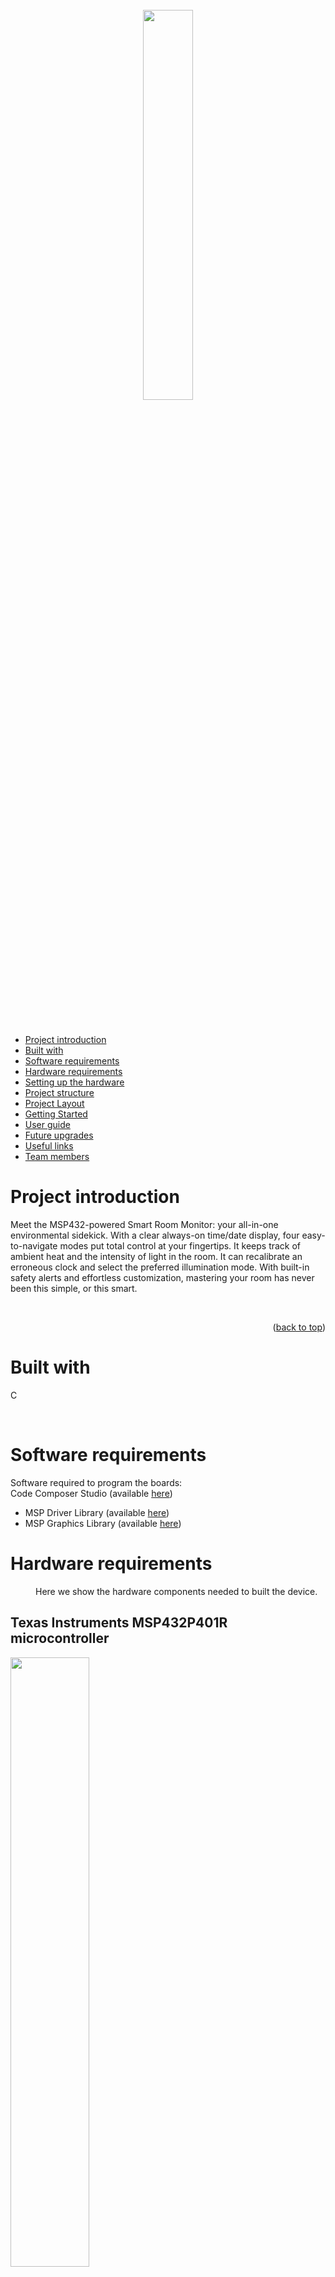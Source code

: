<div id="readme_sls"></div>

<!--TITLE-->
<br />
<div align="center">

<!-- <h3 align="center">Smart Room Monitor</h3>-->
<img src=Docs/logo.png width=40%>

<br>


 <p align="center">
 
  <br />
  <br /><br />
  </p>
  </div> 

<!-- TABLE OF CONTENTS -->
- [Project introduction](#project-introduction)
- [Built with](#built-with)
- [Software requirements](#software-requirements)
- [Hardware requirements](#hardware-requirements)
- [Setting up the hardware](#setting-up-the-hardware)
- [Project structure](#project-structure)
- [Project Layout](#project-layout)
- [Getting Started](#getting-started)
- [User guide](#user-guide)
- [Future upgrades](#future-upgrades)
- [Useful links](#useful-links)
- [Team members](#team-members)


<!-- PROJECT INTRODUCTION -->
# Project introduction
Meet the MSP432-powered Smart Room Monitor: your all-in-one environmental sidekick. With a clear always-on time/date display, four easy-to-navigate modes put total control at your fingertips. It keeps track of ambient heat and the intensity of light in the room. It can recalibrate an erroneous clock and select the preferred illumination mode.
With built-in safety alerts and effortless customization, mastering your room has never been this simple, or this smart.


<br>


<p align="right">(<a href="#readme-erpc">back to top</a>)</p>

<!-- BUILT WITH -->
# Built with
C <br>  

<br>


# Software requirements
Software required to program the boards: <br>
Code Composer Studio (available [here](https://www.ti.com/tool/CCSTUDIO)) <br>
- MSP Driver Library (available [here](https://www.ti.com/tool/MSPDRIVERLIB)) <br>
- MSP Graphics Library (available [here](https://www.ti.com/tool/MSP-GRLIB)) <br>
</p>


# Hardware requirements
<p style="margin-left: 40px;">Here we show the hardware components needed to built the device. 

## Texas Instruments MSP432P401R microcontroller
<img src=Docs/MSP432-Board.jpg width="50%"> <br><br>
The Texas Instruments MSP432P401R is a 32-bit microcontroller designed for embedded applications. It is built around the ARM Cortex-M4F Core and it supports low-power applications that require increased CPU speed, memory, analog, and 32-bit performance. It features a system clock speed of up to 48 MHz and includes 256 KB of flash memory, 64 KB of SRAM and 32 KB of ROM preloaded with SimpleLink MSP432 SDK libraries. The microcontroller offers a rich set of peripherals: there are four 16-bit timers with capture, compare or PWM modes, two 32-bit timers and a real-time clock (RTC). In particular, we used in our project the RTC to show the exact time and date on the display. This topic will be discussed in the next sections. For communication, it supports up to eight serial channels, including I²C, SPI and UART.



## BOOSTXL-EDUMKII Educational BoosterPack <br>
<img src=Docs/boosterpack.jpg width="50%"> <br><br>
The BOOSTXL-EDUMKII Educational BoosterPack is a plug-in module that offers various analog and digital inputs and outputs. The module also includes an analog joystick, environmental and motion sensors, RGB LED, a microphone, buzzer, color LCD display and more. In our project we used: <br>
### TI OPT3001 light sensor
It's a digital ambient light sensor. It measures the intensity of light (visible by the human eye) present in the room. The measurement can go from 0.01 lux to 83k lux. We used the sensor to module the color of the LED.
<br>
 ### TI TMP006 temperature sensor 
It's a digital infrared thermopile contactless temperature sensor that measures the temperature of an object without being in direct contact. It is specified to operate from -40°C to +125°C. We used it to measure the temperature in the room.
<br>
### Kionix KXTC9-2050 accelerometer
It's a 3-axis analog accelerometer that measures g-forces. If the board moves along the axes, the analog signal generated will change. The full-scale output range is of +/-2g (19.6 m/s^2). The sensing is based on the principle of a differential capacitance arising from acceleration-induced motion of the sense element. We used this accelerometer to detect earthquakes and to generate an alarm message.
<br>
### Cree CLV1A-FKB RGB multicolor LED
It can output an high intensity light of any color by mixing red, green and blue. To achieve a specific color, each color channel can be individually modified by pulse width modulation (PWM). In our project is the main light source of the room.
<br>
### CUI CEM-1203(42) piezo buzzer
This piezo buzzer can play various frequencies based on the provided PWM signal. We used it as the audible alarm signal.
<br>
### Color 128x128 TFT LCD display
This small display packs 128x128 full-color pixels into one square inch of active display area. It updates up to 20 frames per second. It has a color depth of 262k colors and a contrast ratio of 350. It displays the main menu.
<br>
### ITEAD studio IM130330001 2-axis joystick with pushbutton
It's composed of two potentiometers, one for each axis. The select button is present and is actuated when the joystick is pressed down. We used the joystick mainly for the select button, to choose various options in the menu.
<br>
### User push buttons 
They are connected to pullup resistors that drive the pin low if the buttons are pressed. We are used to scroll the menu or to change the time of the clock. 
<br>


## HC-SR501 PIR Sensor <br>
<img src=Docs/pir.png width="30%"> <br><br>
The HC-SR501 PIR is a motion detector module. It senses infrared radiation changes in the environment. In our case, the radiation of human body heat is interpreted as motion. When motion is detected, it outputs a digital signal HIGH (3.3V), otherwise it stays LOW. The detection range can be adjusted between 3 to 7 meters. Also the delay time can be adjusted from 5 seconds to 5 minutes.The sensor operates on 5V but can handle a voltage range of 5V to 20V, and it consumes very little power—around 50 microamps when idle. We connected the PIR to pin P6.4 using a breadboard and some cables.



</p>

<p align="right">(<a href="#readme-erpc">back to top</a>)</p>

<!-- SETTING UP THE HARDWARE -->
# Setting up the hardware

<img src=Docs/EMBEDDED.png width="70%">

First, we insert the BoosterPack into the MSP432, ensuring every pin is correctly aligned. Then we connect the MSP432 to the PC using a USB-A to Micro USB cable.
To connect the PIR sensor to the board, we used male-to-female jumper wires and a breadboard. Following the motion sensor's datasheet, we wired the VCC to the board's 5V pin, GND to the board's ground and the DATA to pin P6.4. 

<br>

<p align="right">(<a href="#readme-erpc">back to top</a>)</p>

<!-- PROJECT STRUCTURE -->
# Project structure
The main menu, continuously displaying time and date, provides access to all system functions:
<img src=Docs/menuDisplay.jpg width=40%>

### Temperature
Displays the current ambient temperature. 
<img src=Docs/tempDisplay.jpg width=40%>

### Light
Reports the current illuminance in lux, enabling precise monitoring of ambient lighting conditions.
<img src=Docs/luxDisplay.jpg width=40%>

### Change Time
Allows manual adjustment of the real-time clock to compensate for drift, Daylight Saving Time shifts, or initial configuration. Dedicated buttons increment and decrement hours, minutes, day, month, and year; pressing SELECT confirms the updated time/date.
<img src=Docs/editDisplay.jpg width=40%>

### LED
Controls the onboard RGB LED. In "Auto" mode, the LED color dynamically maps to measured illuminance. For a low lux value, we have a warm yellow, for high lux, a cool white. The user can also select one of several fixed color outputs: blue, green, red, or cold white.
<img src=Docs/ledDisplay.jpg width=40%>

If the temperature exceeds a predefined high or low thresholds (+40°C and 0°C), or if the onboard accelerometer detects significant motion (for example an earthquake), the system activates a visual alert (red LED) and an audible alarm (buzzer). We need to press SELECT to acknowledge and silence the alarm.
<img src=Docs/errDisplay.jpg width=40%>

Each function is accessed via the tactile buttons on the BoosterPack MKII, ensuring intuitive navigation and reliable operation in a compact embedded system.






<p align="right">(<a href="#readme-erpc">back to top</a>)</p>


<!-- PROJECT LAYOUT -->
# Project Layout

```
├───docs
├───driverlib
│   └───source
└───embedded-project-src
    ├───features
    │   ├───alarm
    │   ├───climate
    │   ├───door
    │   └───irrigation
    ├───lcdDisplay
    ├───outputs
    │   ├───blueLED
    │   ├───buzzer
    │   ├───redLED
    │   ├───rgbLED
    │   └───servo
    ├───sensors
    │   ├───accelerometer
    │   ├───alarm
    │   ├───climate
    │   ├───doorButton
    │   ├───irrigationButton
    │   ├───light
    │   └───voltmeter
    ├───targetConfigs
    ├───testing
    │   ├───alarm
    │   ├───climate
    │   ├───door
    │   └───irrigation
    └───tools
        └───LcdDriver
```

<p align="right">(<a href="#readme-erpc">back to top</a>)</p>



<!-- come includere librerie e far andare progetto -->
# Getting Started

Place the TI driverlib `source` folder inside the `driverlib` folder like this:

IMMAGINE QUI

> You can download the driverlib folder
> from [here](https://drive.google.com/file/d/1_5TsECed3wNJpIpllxYYdD06aFbkk7Fc/view)

Open the folder `NOME CARTELLA DEL PROGETTO` in CCS.

<!-- > Note: do NOT open in CCS the whole `embedded_project` folder, since it contains additional files that are not needed for the CCS project. -->

The project includes are already set up to include the driverlib folder, you should be able to build the project without
any additional setup.

ARM compiler include options: `${PROJECT_ROOT}/../driverlib/source`

ARM linker file search path options: `${PROJECT_ROOT}/../driverlib/source/ti/devices/msp432p4xx/driverlib/ccs/msp432p4xx_driverlib.lib`

To burn and run the project, use the CCS GUI 
User's guide available [here](https://softwaredl.ti.com/ccs/esd/documents/users_guide_ccs_20.0.0/index.html)


<br>

<p align="right">(<a href="#readme-erpc">back to top</a>)</p>

<!-- USER GUIDE -->
# User guide

The user interface is designed to be highly intuitive and user-friendly. 
Navigate the menu using the two tactile buttons on the right side of the BoosterPack MKII: press the lower button to scroll down, the upper button to scroll up. Press the joystick's SELECT button to confirm the chosen menu function. Once in, if the button SELECT is pressed again you can return to the main menu. In the event that an alarm is triggered, due to temperature conditions, the red LED will light up and the buzzer will sound. Once you have addressed the underlying issue, press SELECT one more time to silence the buzzer and turn off the red LED, restoring the system to normal operation.



<p align="right">(<a href="#readme-erpc">back to top</a>)</p>



<!-- FUTURE UPGRADES -->
# Future upgrades

### 1. Onboard Battery Backup  
Adding a rechargeable Li‑ion or Li‑Po battery and a power‑path management circuit can lead to autonomous operation without a constant PC connection.  Also uninterrupted real‑time clock (RTC) and settings retention through power loss or optional low‑battery warning routine can be implemented.  

### 2. Configurable PIR Hold‑Time in Firmware  
If we move “HIGH” hold‑time configuration from hardware trimmers into a firmware parameter (for example 5–30 seconds) we can create precise, software‑driven control of motion-detection duration.

### 3. ESP‑Powered Remote Connectivity  
An ESP32/ESP8266 module can be integrated to host a web server and expose RESTful APIs. This way, we can have mobile or desktop access for real‑time control and alerts and enhance user comfort and security.
Some examples of features that can be added are: 
  - Web‑based dashboard (for monitor conditions and change settings)  
  - SSL/TLS encryption and user authentication  
  - Push notifications via MQTT or Firebase  


<br>

<p align="right">(<a href="#readme-erpc">back to top</a>)</p>

<!-- USEFUL LINKS -->
# Useful links
- [Video presentation]()
- [Presentation]()
- [Pdf presentation]()

<p align="right">(<a href="#readme-erpc">back to top</a>)</p>


<!-- TEAM MEMBERS -->
# Team members
Every team member is responsible and worked together for the whole project. We worked to the project meeting each other in person everytime.
- Elisa Raffaella Sterpu (elisa.sterpu@studenti.unitn.it)
- Mattia Bernabè (mattia.bernabe@studenti.unitn.it)
- Stefano Corelli (stefano.corelli@studenti.unitn.it)
- Nicolas Venturi (nicolas.venturi@studenti.unitn.it)

<p align="right">(<a href="#readme-erpc">back to top</a>)</p>
